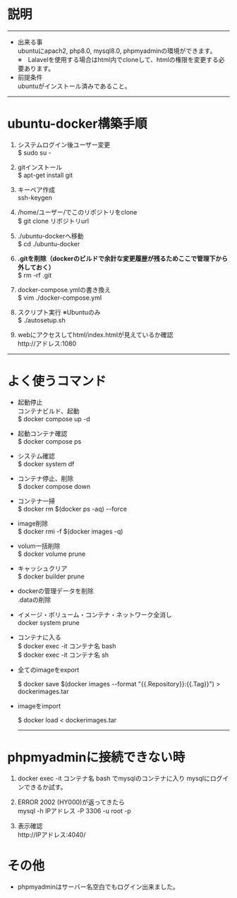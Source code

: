 # 説明
---
- 出来る事  
ubuntuにapach2, php8.0, mysql8.0, phpmyadminの環境ができます。  
※　Lalavelを使用する場合はhtml内でcloneして、htmlの権限を変更する必要あります。　　
- 前提条件   
ubuntuがインストール済みであること。   
---
# ubuntu-docker構築手順  
  1. システムログイン後ユーザー変更  
  	$ sudo su -  
  1. gitインストール  
  $ apt-get install git  
  1. キーペア作成  
  ssh-keygen  
  1. /home/ユーザー/でこのリポジトリをclone  
  $ git clone リポジトリurl    
   1. ./ubuntu-dockerへ移動  
   $ cd ./ubuntu-docker  
  1. **.gitを削除（dockerのビルドで余計な変更履歴が残るためここで管理下から外しておく）**  
   $ rm -rf .git    

   1. docker-compose.ymlの書き換え  
   $ vim ./docker-compose.yml  
   1. スクリプト実行 ※Ubuntuのみ  
   $ ./autosetup.sh
   1. webにアクセスしてhtml/index.htmlが見えているか確認  
   http://アドレス:1080  
   ---


   # よく使うコマンド   
   - 起動停止  
  コンテナビルド、起動  
  $ docker compose up -d  
    
- 起動コンテナ確認  
  $ docker compose ps
  
- システム確認  
  $ docker system df
  
- コンテナ停止、削除  
  $ docker compose down    
- コンテナ一掃    
  $ docker rm $(docker ps -aq) --force  

- image削除  
  $ docker rmi -f  $(docker images -q)  
  
- volum一括削除  
  $ docker volume prune

- キャッシュクリア  
  $ docker builder prune

- dockerの管理データを削除  
  .dataの削除  
  
- イメージ・ボリューム・コンテナ・ネットワーク全消し  
  docker system prune
  
- コンテナに入る  
  $ docker exec -it コンテナ名 bash  
  $ docker exec -it コンテナ名 sh

- 全てのimageをexport

  $ docker save $(docker images --format "{{.Repository}}:{{.Tag}}") > dockerimages.tar

- imageをimport

  $ docker load < dockerimages.tar
  
  ---

# phpmyadminに接続できない時  

1. docker exec -it コンテナ名 bash でmysqlのコンテナに入り
mysqlにログインできるか試す。  

2. ERROR 2002 (HY000)が返ってきたら  
mysql -h IPアドレス -P 3306 -u root -p

3. 表示確認  
http://IPアドレス:4040/ 

# その他  
  - phpmyadminはサーバー名空白でもログイン出来ました。

